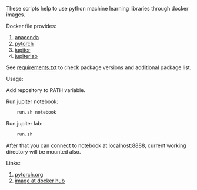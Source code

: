 These scripts help to use python machine learning libraries through docker images.

Docker file provides:
1. [anaconda](https://anaconda.org/anaconda/python)
2. [pytorch](https://pytorch.org)
3. [jupiter](http://jupyter.org/)
4. [jupiterlab](https://jupyterlab.readthedocs.io/en/stable/)

See [requirements.txt](https://github.com/yantonov/pytorch-docker/blob/master/docker/files/requirements.txt) to check package versions and additional package list.

Usage:

Add repository to PATH variable.

Run jupiter notebook:
```bash
    run.sh notebook
```
Run jupiter lab:
```bash
    run.sh
```

After that you can connect to notebook at localhost:8888, current working directory will be mounted also.

Links:
1. [pytorch.org](https://pytorch.org/)
2. [image at docker hub](https://hub.docker.com/r/yantonov/pytorch/)
